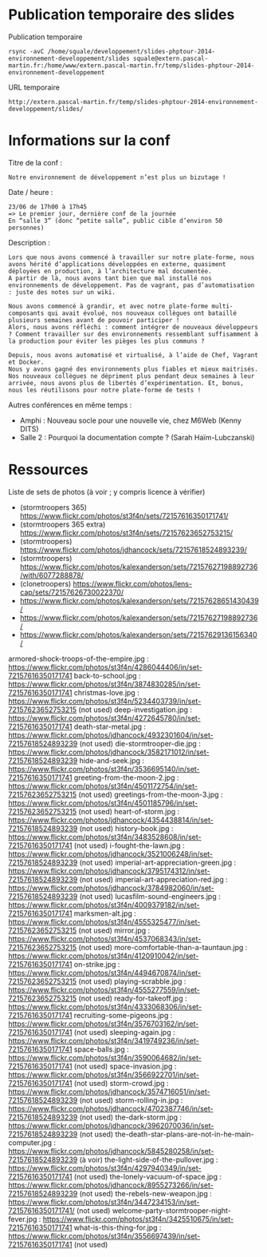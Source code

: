 
# Publication temporaire des slides

Publication temporaire

    rsync -avC /home/squale/developpement/slides-phptour-2014-environnement-developpement/slides squale@extern.pascal-martin.fr:/home/www/extern.pascal-martin.fr/temp/slides-phptour-2014-environnement-developpement

URL temporaire

    http://extern.pascal-martin.fr/temp/slides-phptour-2014-environnement-developpement/slides/

 


# Informations sur la conf

Titre de la conf :

    Notre environnement de développement n’est plus un bizutage !


Date / heure :

    23/06 de 17h00 à 17h45
    => Le premier jour, dernière conf de la journée
    En “salle 3” (donc “petite salle”, public cible d’environ 50 personnes)


Description :

    Lors que nous avons commencé à travailler sur notre plate-forme, nous avons hérité d’applications développées en externe, quasiment déployées en production, à l’architecture mal documentée.
    A partir de là, nous avons tant bien que mal installé nos environnements de développement. Pas de vagrant, pas d’automatisation : juste des notes sur un wiki.

    Nous avons commencé à grandir, et avec notre plate-forme multi-composants qui avait évolué, nos nouveaux collègues ont bataillé plusieurs semaines avant de pouvoir participer !
    Alors, nous avons réfléchi : comment intégrer de nouveaux développeurs ? Comment travailler sur des environnements ressemblant suffisamment à la production pour éviter les pièges les plus communs ?

    Depuis, nous avons automatisé et virtualisé, à l’aide de Chef, Vagrant et Docker.
    Nous y avons gagné des environnements plus fiables et mieux maitrisés. Nos nouveaux collègues ne dépriment plus pendant deux semaines à leur arrivée, nous avons plus de libertés d’expérimentation. Et, bonus, nous les réutilisons pour notre plate-forme de tests !


Autres conférences en même temps :

 * Amphi : Nouveau socle pour une nouvelle vie, chez M6Web (Kenny DITS)
 * Salle 2 : Pourquoi la documentation compte ? (Sarah Haïm-Lubczanski)


# Ressources

Liste de sets de photos (à voir ; y compris licence à vérifier)

 * (stormtroopers 365) https://www.flickr.com/photos/st3f4n/sets/72157616350171741/
 * (stormtroopers 365 extra) https://www.flickr.com/photos/st3f4n/sets/72157623652753215/
 * (stormtroopers) https://www.flickr.com/photos/jdhancock/sets/72157618524893239/
 * (stormtroopers) https://www.flickr.com/photos/kalexanderson/sets/72157627198892736/with/6077288878/
 * (clonetroopers) https://www.flickr.com/photos/lens-cap/sets/72157626730022370/
 * https://www.flickr.com/photos/kalexanderson/sets/72157628651430439/
 * https://www.flickr.com/photos/kalexanderson/sets/72157627198892736/
 * https://www.flickr.com/photos/kalexanderson/sets/72157629136156340/



armored-shock-troops-of-the-empire.jpg : https://www.flickr.com/photos/st3f4n/4286044406/in/set-72157616350171741
back-to-school.jpg : https://www.flickr.com/photos/st3f4n/3874830285/in/set-72157616350171741
christmas-love.jpg : https://www.flickr.com/photos/st3f4n/5234403739/in/set-72157623652753215 (not used)
deep-investigation.jpg : https://www.flickr.com/photos/st3f4n/4272645780/in/set-72157616350171741
death-star-metal.jpg : https://www.flickr.com/photos/jdhancock/4932301604/in/set-72157618524893239 (not used)
die-stormtrooper-die.jpg : https://www.flickr.com/photos/jdhancock/3582171012/in/set-72157618524893239
hide-and-seek.jpg : https://www.flickr.com/photos/st3f4n/3536695140/in/set-72157616350171741
greeting-from-the-moon-2.jpg : https://www.flickr.com/photos/st3f4n/4501172754/in/set-72157623652753215 (not used)
greetings-from-the-moon-3.jpg : https://www.flickr.com/photos/st3f4n/4501185796/in/set-72157623652753215 (not used)
heart-of-storm.jpg : https://www.flickr.com/photos/jdhancock/4354438814/in/set-72157618524893239 (not used)
history-book.jpg : https://www.flickr.com/photos/st3f4n/3483528608/in/set-72157616350171741 (not used)
i-fought-the-lawn.jpg : https://www.flickr.com/photos/jdhancock/3521006248/in/set-72157618524893239 (not used)
imperial-art-appreciation-green.jpg : https://www.flickr.com/photos/jdhancock/3795174312/in/set-72157618524893239 (not used)
imperial-art-appreciation-red.jpg : https://www.flickr.com/photos/jdhancock/3784982060/in/set-72157618524893239 (not used)
lucasfilm-sound-engineers.jpg : https://www.flickr.com/photos/st3f4n/4009379182/in/set-72157616350171741
marksmen-alt.jpg : https://www.flickr.com/photos/st3f4n/4555325477/in/set-72157623652753215 (not used)
mirror.jpg : https://www.flickr.com/photos/st3f4n/4537068343/in/set-72157623652753215 (not used)
more-comfortable-than-a-tauntaun.jpg : https://www.flickr.com/photos/st3f4n/4120910042/in/set-72157616350171741
on-strike.jpg : https://www.flickr.com/photos/st3f4n/4494670874/in/set-72157623652753215 (not used)
playing-scrabble.jpg : https://www.flickr.com/photos/st3f4n/4555277559/in/set-72157623652753215 (not used)
ready-for-takeoff.jpg : https://www.flickr.com/photos/st3f4n/4333068306/in/set-72157616350171741
recruiting-some-pigeons.jpg : https://www.flickr.com/photos/st3f4n/3576703162/in/set-72157616350171741 (not used)
sleeping-again.jpg : https://www.flickr.com/photos/st3f4n/3419749236/in/set-72157616350171741
space-balls.jpg : https://www.flickr.com/photos/st3f4n/3590064682/in/set-72157616350171741 (not used)
space-invasion.jpg : https://www.flickr.com/photos/st3f4n/3566922701/in/set-72157616350171741 (not used)
storm-crowd.jpg : https://www.flickr.com/photos/jdhancock/3574716051/in/set-72157618524893239 (not used)
storm-rolling-in.jpg : https://www.flickr.com/photos/jdhancock/4702387746/in/set-72157618524893239 (not used)
the-dark-storm.jpg : https://www.flickr.com/photos/jdhancock/3962070036/in/set-72157618524893239 (not used)
the-death-star-plans-are-not-in-he-main-computer.jpg : https://www.flickr.com/photos/jdhancock/5845280258/in/set-72157618524893239 (à voir)
the-light-side-of-the-pullover.jpg : https://www.flickr.com/photos/st3f4n/4297940349/in/set-72157616350171741 (not used)
the-lonely-vacuum-of-space.jpg : https://www.flickr.com/photos/jdhancock/8955273266/in/set-72157618524893239 (not used)
the-rebels-new-weapon.jpg : https://www.flickr.com/photos/st3f4n/3447234153/in/set-72157616350171741/ (not used)
welcome-party-stormtrooper-night-fever.jpg : https://www.flickr.com/photos/st3f4n/3425510675/in/set-72157616350171741
what-is-this-thing-for.jpg : https://www.flickr.com/photos/st3f4n/3556697439/in/set-72157616350171741 (not used)


